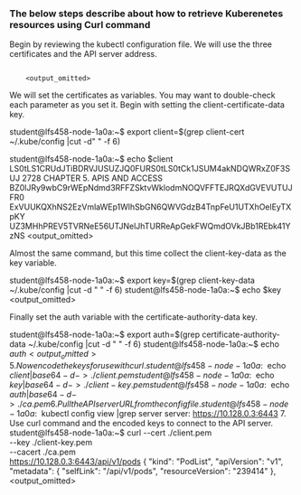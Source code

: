
### The below steps describe about how to retrieve Kuberenetes resources using Curl command

Begin by reviewing the kubectl configuration file. We will use the three certificates and the API server address.

``` student@lfs458-node-1a0a:~$ less ~/.kube/config

    <output_omitted>
```
We will set the certificates as variables. You may want to double-check each parameter as you set it. Begin with setting
the client-certificate-data key.

student@lfs458-node-1a0a:~$ export client=$(grep client-cert ~/.kube/config |cut -d" " -f 6)

student@lfs458-node-1a0a:~$ echo $client
LS0tLS1CRUdJTiBDRVJUSUZJQ0FURS0tLS0tCk1JSUM4akNDQWRxZ0F3SUJ
2728
CHAPTER 5. APIS AND ACCESS
BZ0lJRy9wbC9rWEpNdmd3RFFZSktvWklodmNOQVFFTEJRQXdGVEVUTUJFR0
ExVUUKQXhNS2EzVmlaWEp1WlhSbGN6QWVGdzB4TnpFeU1UTXhOelEyTXpKY
UZ3MHhPREV5TVRNeE56UTJNelJhTURReApGekFWQmdOVkJBb1REbk41YzNS
<output_omitted>

Almost the same command, but this time collect the client-key-data as the key variable.

student@lfs458-node-1a0a:~$ export key=$(grep client-key-data ~/.kube/config |cut -d " " -f 6)
student@lfs458-node-1a0a:~$ echo $key
<output_omitted>

Finally set the auth variable with the certificate-authority-data key.

student@lfs458-node-1a0a:~$ export auth=$(grep certificate-authority-data ~/.kube/config |cut -d " " -f 6)
student@lfs458-node-1a0a:~$ echo $auth
<output_omitted>
5. Now encode the keys for use with curl.
student@lfs458-node-1a0a:~$ echo $client | base64 -d - > ./client.pem
student@lfs458-node-1a0a:~$ echo $key | base64 -d - > ./client-key.pem
student@lfs458-node-1a0a:~$ echo $auth | base64 -d - > ./ca.pem
6. Pull the API server URL from the config file.
student@lfs458-node-1a0a:~$ kubectl config view |grep server
server: https://10.128.0.3:6443
7. Use curl command and the encoded keys to connect to the API server.
student@lfs458-node-1a0a:~$ curl --cert ./client.pem \
--key ./client-key.pem \
--cacert ./ca.pem \
https://10.128.0.3:6443/api/v1/pods
{
"kind": "PodList",
"apiVersion": "v1",
"metadata": {
"selfLink": "/api/v1/pods",
"resourceVersion": "239414"
},
<output_omitted>
